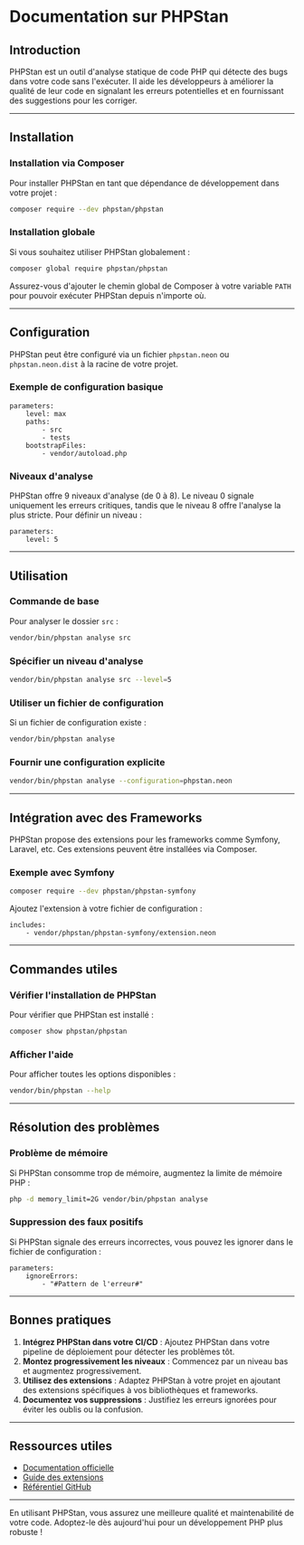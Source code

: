 # Documentation sur PHPStan

## Introduction

PHPStan est un outil d'analyse statique de code PHP qui détecte des bugs dans votre code sans l'exécuter. Il aide les développeurs à améliorer la qualité de leur code en signalant les erreurs potentielles et en fournissant des suggestions pour les corriger.

---

## Installation

### Installation via Composer

Pour installer PHPStan en tant que dépendance de développement dans votre projet :

```bash
composer require --dev phpstan/phpstan
```

### Installation globale

Si vous souhaitez utiliser PHPStan globalement :

```bash
composer global require phpstan/phpstan
```

Assurez-vous d'ajouter le chemin global de Composer à votre variable `PATH` pour pouvoir exécuter PHPStan depuis n'importe où.

---

## Configuration

PHPStan peut être configuré via un fichier `phpstan.neon` ou `phpstan.neon.dist` à la racine de votre projet.

### Exemple de configuration basique

```neon
parameters:
    level: max
    paths:
        - src
        - tests
    bootstrapFiles:
        - vendor/autoload.php
```

### Niveaux d'analyse

PHPStan offre 9 niveaux d'analyse (de 0 à 8). Le niveau 0 signale uniquement les erreurs critiques, tandis que le niveau 8 offre l'analyse la plus stricte. Pour définir un niveau :

```neon
parameters:
    level: 5
```

---

## Utilisation

### Commande de base

Pour analyser le dossier `src` :

```bash
vendor/bin/phpstan analyse src
```

### Spécifier un niveau d'analyse

```bash
vendor/bin/phpstan analyse src --level=5
```

### Utiliser un fichier de configuration

Si un fichier de configuration existe :

```bash
vendor/bin/phpstan analyse
```

### Fournir une configuration explicite

```bash
vendor/bin/phpstan analyse --configuration=phpstan.neon
```

---

## Intégration avec des Frameworks

PHPStan propose des extensions pour les frameworks comme Symfony, Laravel, etc. Ces extensions peuvent être installées via Composer.

### Exemple avec Symfony

```bash
composer require --dev phpstan/phpstan-symfony
```

Ajoutez l'extension à votre fichier de configuration :

```neon
includes:
    - vendor/phpstan/phpstan-symfony/extension.neon
```

---

## Commandes utiles

### Vérifier l'installation de PHPStan

Pour vérifier que PHPStan est installé :

```bash
composer show phpstan/phpstan
```

### Afficher l'aide

Pour afficher toutes les options disponibles :

```bash
vendor/bin/phpstan --help
```

---

## Résolution des problèmes

### Problème de mémoire

Si PHPStan consomme trop de mémoire, augmentez la limite de mémoire PHP :

```bash
php -d memory_limit=2G vendor/bin/phpstan analyse
```

### Suppression des faux positifs

Si PHPStan signale des erreurs incorrectes, vous pouvez les ignorer dans le fichier de configuration :

```neon
parameters:
    ignoreErrors:
        - "#Pattern de l'erreur#"
```

---

## Bonnes pratiques

1. **Intégrez PHPStan dans votre CI/CD** : Ajoutez PHPStan dans votre pipeline de déploiement pour détecter les problèmes tôt.
2. **Montez progressivement les niveaux** : Commencez par un niveau bas et augmentez progressivement.
3. **Utilisez des extensions** : Adaptez PHPStan à votre projet en ajoutant des extensions spécifiques à vos bibliothèques et frameworks.
4. **Documentez vos suppressions** : Justifiez les erreurs ignorées pour éviter les oublis ou la confusion.

---

## Ressources utiles

- [Documentation officielle](https://phpstan.org/)
- [Guide des extensions](https://phpstan.org/user-guide/extensions)
- [Référentiel GitHub](https://github.com/phpstan/phpstan)

---

En utilisant PHPStan, vous assurez une meilleure qualité et maintenabilité de votre code. Adoptez-le dès aujourd'hui pour un développement PHP plus robuste !